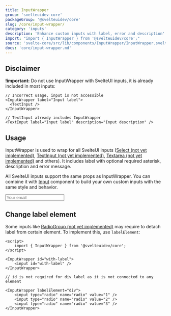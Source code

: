 ```yaml
---
title: InputWrapper
group: 'svelteuidev-core'
packageGroup: '@svelteuidev/core'
slug: /core/input-wrapper/
category: 'inputs'
description: 'Enhance custom inputs with label, error and description'
import: "import { InputWrapper } from '@svelteuidev/core';"
source: 'svelte-core/src/lib/components/InputWrapper/InputWrapper.svelte'
docs: 'core/input-wrapper.md'
---
```


<script>
    import { InputWrapper, Input } from '@svelteuidev/core';
    import { Heading, Preview } from 'components';

    const inputWrapper = `
    <script>
        import { InputWrapper, Input } from '@svelteuidev/core'
    <\/script>

    <InputWrapper
        id="input-demo"
        required
        label="Credit card information"
        description="Please enter your credit card information, we need some money"
        error="Your credit card expired"
    >
        <Input id="input-demo" placeholder="Your email" \/>
    <\/InputWrapper>
    `
</script>

<Heading />

## Disclaimer

**!important:** Do not use InputWrapper with SvelteUI inputs, it is already included in most inputs:

```svelte
// Incorrect usage, input is not accessible
<InputWrapper label="Input label">
  <TextInput />
</InputWrapper>

// TextInput already includes InputWrapper
<TextInput label="Input label" description="Input description" />
```

## Usage

InputWrapper is used to wrap for all SvelteUI inputs ([Select (not yet implemented)](/core/select/), [TextInput (not yet implemented)](/core/text-input/), [Textarea (not yet implemented)](/core/textarea/) and others).
It includes label with optional required asterisk, description and error message.

All SvelteUI inputs support the same props as InputWrapper. You can combine it with [Input](/core/input/) component
to build your own custom inputs with the same style and behavior.

<Preview cols={1} width={90} code={inputWrapper}>
    <InputWrapper
        id="input-demo"
        required
        label="Credit card information"
        description="Please enter your credit card information, we need some money"
        error="Your credit card expired"
    >
        <Input id="input-demo" placeholder="Your email" />
    </InputWrapper>
</Preview>

## Change label element

Some inputs like [RadioGroup (not yet implemented)](/core/radio-group/) may require to detach label from certain element.
To implement this, use `labelElement`:

```svelte
<script>
    import { InputWrapper } from '@svelteuidev/core';
</script>

<InputWrapper id="with-label">
    <input id="with-label" />
</InputWrapper>

// id is not required for div label as it is not connected to any element

<InputWrapper labelElement="div">
    <input type="radio" name="radio" value="1" />
    <input type="radio" name="radio" value="2" />
    <input type="radio" name="radio" value="3" />
</InputWrapper>
```